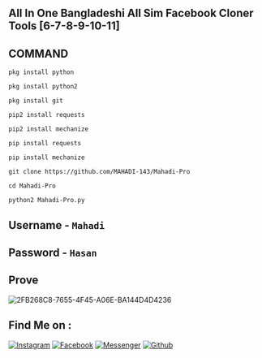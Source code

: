 ## All In One Bangladeshi All Sim Facebook Cloner Tools [6-7-8-9-10-11]
## COMMAND
`pkg install python`

`pkg install python2`

`pkg install git`

`pip2 install requests`

`pip2 install mechanize`

`pip install requests`

`pip install mechanize`

`git clone https://github.com/MAHADI-143/Mahadi-Pro`

`cd Mahadi-Pro`

`python2 Mahadi-Pro.py`

## Username - `Mahadi`
## Password - `Hasan`
## Prove

![2FB268C8-7655-4F45-A06E-BA144D4D4236](https://user-images.githubusercontent.com/79738922/156876369-8515dbef-5729-4547-98d6-d104fda131b0.jpeg)

## Find Me on :

[![Instagram](https://img.shields.io/badge/IG-%40Mahadi.Hasan.Afridi-red?style=for-the-badge&logo=instagram)](https://www.instagram.com/its_afridi.143)
[![Facebook](https://img.shields.io/badge/Facebook-green?style=for-the-badge&logo=facebook)](https://fb.com/4FR1D1.143)
[![Messenger](https://img.shields.io/badge/Chat-Messenger-blue?style=for-the-badge&logo=messenger)](https://m.me/4FR1D1.143)
[![Github](https://img.shields.io/badge/Github-MAHADI-143green?style=for-the-badge&logo=github)](https://github.com/MAHADI-143)
